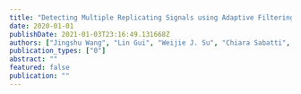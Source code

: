 ```yaml
---
title: "Detecting Multiple Replicating Signals using Adaptive Filtering Procedures"
date: 2020-01-01
publishDate: 2021-01-03T23:16:49.131668Z
authors: ["Jingshu Wang", "Lin Gui", "Weijie J. Su", "Chiara Sabatti", "Art B. Owen"]
publication_types: ["0"]
abstract: ""
featured: false
publication: ""
---
```


